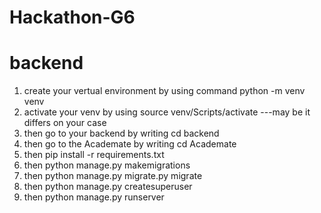 # Hackathon-G6

# backend 
1. create your vertual environment by using command python -m venv venv
2. activate your venv by using  source venv/Scripts/activate ---may be it differs on your case
3. then go to your backend by writing cd backend 
4. then go to the Academate by writing cd Academate
5. then pip install -r requirements.txt
6. then python manage.py makemigrations
7. then python manage.py migrate.py migrate
8. then python manage.py createsuperuser
9. then python manage.py runserver
